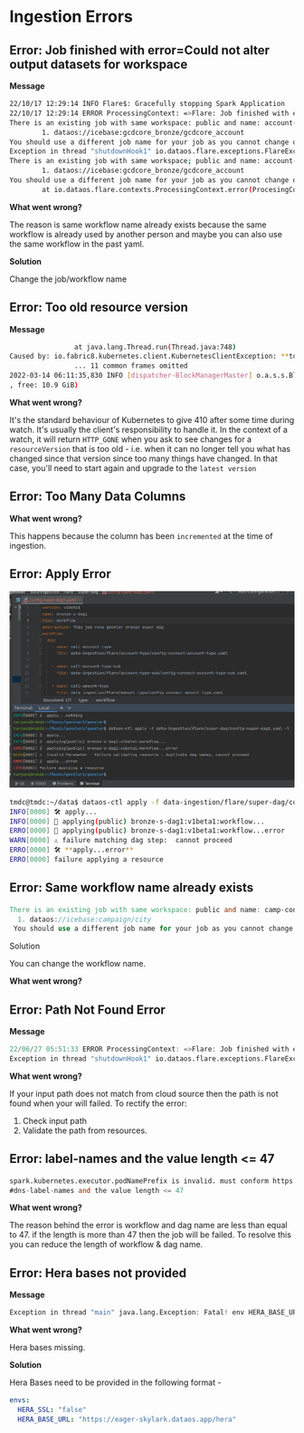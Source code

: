 # Ingestion Errors


## Error: Job finished with error=Could not alter output datasets for workspace

**Message**

```bash
22/10/17 12:29:14 INFO Flare$: Gracefully stopping Spark Application
22/10/17 12:29:14 ERROR ProcessingContext: =>Flare: Job finished with error=Could not alter output datasets for workspace: p....
There is an existing job with same workspace: public and name: account-new-n writing into below datasets
		1. dataos://icebase:gcdcore_bronze/gcdcore_account
You should use a different job name for your job as you cannot change output datasets for any job
Exception in thread "shutdownHook1" io.dataos.flare.exceptions.FlareException: Could not alter output datasets for workspace
There is an existing job with same workspace; public and name: account-new-n writing into below datasets
		1. dataos://icebase:gcdcore_bronze/gcdcore_account
You should use a different job name for your job as you cannot change output datasets for any job.
		at io.dataos.flare.contexts.ProcessingContext.error(ProcesingContext.scala:87)
```

**What went wrong?**

The reason is same workflow name already exists because the same workflow is already used by another person and maybe you can also use the same workflow in the past yaml.

**Solution**

Change the job/workflow name

## Error: Too old resource version

**Message**

```bash
				at java.lang.Thread.run(Thread.java:748)
Caused by: io.fabric8.kubernetes.client.KubernetesClientException: **too old resource version**: 71146153
				... 11 common frames omitted
2022-03-14 06:11:35,830 INFO [dispatcher-BlockManagerMaster] o.a.s.s.BlockManagerInfo: Added taskresu...
, free: 10.9 GiB)
```

**What went wrong?**

It's the standard behaviour of Kubernetes to give 410 after some time during watch. It's usually the client's responsibility to handle it. In the context of a watch, it will return `HTTP_GONE` when you ask to see changes for a `resourceVersion` that is too old - i.e. when it can no longer tell you what has changed since that version since too many things have changed. In that case, you'll need to start again and upgrade to the `latest version`

## Error: Too Many Data Columns

**What went wrong?**

This happens because the column has been `incremented` at the time of ingestion.

## Error: Apply Error

![Untitled](./ingestion_errors/untitled.png)

```bash
tmdc@tmdc:~/data$ dataos-ctl apply -f data-ingestion/flare/super-dag/config-super-dag1.yaml -l  
INFO[0000] 🛠 apply...                                    
INFO[0000] 🔧 applying(public) bronze-s-dag1:v1beta1:workflow...  
ERRO[0000] 🔧 applying(public) bronze-s-dag1:v1beta1:workflow...error  
WARN[0000] ⚠️ failure matching dag step:  cannot proceed  
ERRO[0000] 🛠 **apply...error**                               
ERRO[0000] failure applying a resource
```

## Error: Same workflow name already exists

```verilog
There is an existing job with same workspace: public and name: camp-connect-city writing into below datasets
  1. dataos://icebase:campaign/city
 You should use a different job name for your job as you cannot change output datasets for any job.
```

Solution

You can change the workflow name. 

**What went wrong?**

## Error: Path Not Found Error

**Message**

```verilog
22/06/27 05:51:33 ERROR ProcessingContext: =>Flare: Job finished with error=Path does not exist: s3a://tmdc-dataos/demo-mockdata/data-analyst/campaigns02.csv
Exception in thread "shutdownHook1" io.dataos.flare.exceptions.FlareException: Path does not exist: s3a://tmdc-dataos/demo-mockdata/data-analyst/campaigns02.csv
```

**What went wrong?**

If your input path does not match from cloud source then the path is not found when your will failed. To rectify the error:

1. Check input path
2. Validate the path from resources.

## Error: label-names and the value length <= 47

```verilog
spark.kubernetes.executor.podNamePrefix is invalid. must conform https://kubernetes.io/docs/concepts/overview/working-with-objects/names/
#dns-label-names and the value length <= 47
```

**What went wrong?**

The reason behind the error is workflow and dag name are less than equal to 47. if the length is more than 47 then the job will be failed. To resolve this you can reduce the length of workflow & dag name.

## Error: Hera bases not provided

**Message**

```verilog
Exception in thread "main" java.lang.Exception: Fatal! env HERA_BASE_URL not provided.
```

**What went wrong?**

Hera bases missing. 

**Solution**

Hera Bases need to be provided in the following format - 

```yaml
envs:
  HERA_SSL: "false"
  HERA_BASE_URL: "https://eager-skylark.dataos.app/hera"
```
